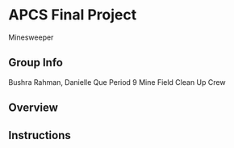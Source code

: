 # APCS Final Project
Minesweeper
## Group Info
Bushra Rahman, Danielle Que
Period 9
Mine Field Clean Up Crew
## Overview
## Instructions
